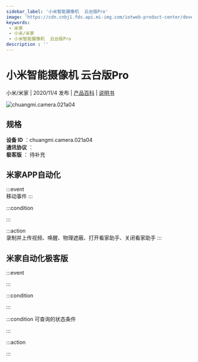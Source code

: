 ```yaml
---
sidebar_label: '小米智能摄像机  云台版Pro'
image: 'https://cdn.cnbj1.fds.api.mi-img.com/iotweb-product-center/developer_1578477254264BumRLqO4.png?GalaxyAccessKeyId=AKVGLQWBOVIRQ3XLEW&amp;amp;amp;amp;amp;amp;Expires=9223372036854775807&amp;amp;amp;amp;amp;amp;Signature=GR8Y6uC/6PAiNpaJSrIHA2iiWv8='
keywords: 
 - 米家
 - 小米/米家
 - 小米智能摄像机  云台版Pro
description : ''
---
```

# 小米智能摄像机  云台版Pro

小米/米家 | 2020/11/4 发布 | [产品百科](https://home.mi.com/webapp/content/baike/product/index.html?model=chuangmi.camera.021a04/) | [说明书](https://home.mi.com/views/introduction.html?model=chuangmi.camera.021a04&region=cn)

![chuangmi.camera.021a04](https://cdn.cnbj1.fds.api.mi-img.com/iotweb-product-center/developer_1578477254264BumRLqO4.png?GalaxyAccessKeyId=AKVGLQWBOVIRQ3XLEW&amp;amp;amp;amp;amp;amp;Expires=9223372036854775807&amp;amp;amp;amp;amp;amp;Signature=GR8Y6uC/6PAiNpaJSrIHA2iiWv8=)

## 规格  
> 
**设备 ID** ：chuangmi.camera.021a04  
**通讯协议** ：  
**极客版**  ： 待补充 


## 米家APP自动化  

:::event  
移动事件
:::

:::condition  

:::

:::action   
录制并上传视频、唤醒、物理遮蔽、打开看家助手、关闭看家助手
:::

## 米家自动化极客版  

:::event  

:::

:::condition  

:::

:::condition 可查询的状态条件  

:::

:::action  

:::

        
